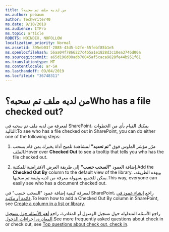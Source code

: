 ```yaml
---
title: من لديه ملف تم سحبه؟
ms.author: pebaum
author: Techwriter40
ms.date: 9/10/2018
ms.audience: ITPro
ms.topic: article
ROBOTS: NOINDEX, NOFOLLOW
localization_priority: Normal
ms.assetid: 395eb03f-2885-43d5-b2fe-55febf85b1e5
ms.openlocfilehash: 56aa04f7866227c4b5a1e1828d3c10ea3746d00a
ms.sourcegitcommit: a65d196d00adb70045af5caca9828fe44b951f61
ms.translationtype: MT
ms.contentlocale: ar-SA
ms.lasthandoff: 09/04/2019
ms.locfileid: "36748311"
---
```

# <a name="who-has-a-file-checked-out"></a><span data-ttu-id="633a4-102">من لديه ملف تم سحبه؟</span><span class="sxs-lookup"><span data-stu-id="633a4-102">Who has a file checked out?</span></span>

<span data-ttu-id="633a4-103">لمعرفة من لديه ملف تم سحبه في SharePoint، يمكنك القيام بأي من الخطوات التالية:</span><span class="sxs-lookup"><span data-stu-id="633a4-103">To see who has a file checked out in SharePoint, you can do either one of the following steps:</span></span>
  
1. <span data-ttu-id="633a4-104">مرّر مؤشر الماوس فوق **"تم تحديد"** لمشاهدة تلميح أداة يخبرك بمن قام بسحب الملف.</span><span class="sxs-lookup"><span data-stu-id="633a4-104">Hover over **Checked Out** to see a tooltip that tells you who has the file checked out.</span></span> 
    
2. <span data-ttu-id="633a4-105">إضافة العمود **"السحب حسب"** إلى طريقة العرض الافتراضية للمكتبة.</span><span class="sxs-lookup"><span data-stu-id="633a4-105">Add the **Checked Out By** column to the default view of the library.</span></span> <span data-ttu-id="633a4-106">وبهذه الطريقة، يمكن للجميع بسهولة معرفة من لديه وثيقة تم سحبها.</span><span class="sxs-lookup"><span data-stu-id="633a4-106">This way, everyone can easily see who has a document checked out.</span></span> 
    
<span data-ttu-id="633a4-107">لمعرفة كيفية إضافة عمود "السحب حسب" في SharePoint، راجع [إنشاء عمود في قائمة أو مكتبة](https://go.microsoft.com/fwlink/?linkid=2019591).</span><span class="sxs-lookup"><span data-stu-id="633a4-107">To learn how to add a Checked Out By column in SharePoint, see [Create a column in a list or library](https://go.microsoft.com/fwlink/?linkid=2019591).</span></span> 
  
<span data-ttu-id="633a4-108">راجع الأسئلة المتداولة حول تسجيل الوصول أو المغادرة، راجع [أهم الأسئلة حول تسجيل المغادرة، إجراءات الدخول](https://go.microsoft.com/fwlink/?linkid=2018786).</span><span class="sxs-lookup"><span data-stu-id="633a4-108">See more frequently asked questions about check in or check out, see [Top questions about check out, check in](https://go.microsoft.com/fwlink/?linkid=2018786).</span></span>
  

